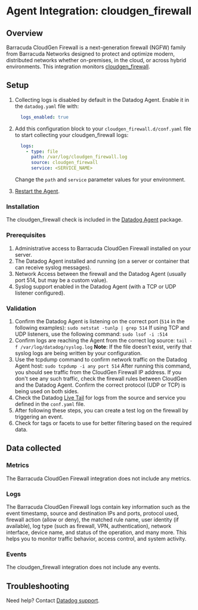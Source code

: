 # Agent Integration: cloudgen_firewall

## Overview

Barracuda CloudGen Firewall is a next-generation firewall (NGFW) family from Barracuda Networks designed to protect and optimize modern, distributed networks whether on-premises, in the cloud, or across hybrid environments. This integration monitors [cloudgen_firewall][1].

## Setup
1. Collecting logs is disabled by default in the Datadog Agent. Enable it in the `datadog.yaml` file with:

    ```yaml
      logs_enabled: true
    ```

2. Add this configuration block to your `cloudgen_firewall.d/conf.yaml` file to start collecting your cloudgen_firewall logs:

    ```yaml
      logs:
        - type: file
          path: /var/log/cloudgen_firewall.log
          source: cloudgen_firewall
          service: <SERVICE_NAME>
    ```

    Change the `path` and `service` parameter values for your environment.

3. [Restart the Agent][4].

### Installation

The cloudgen_firewall check is included in the [Datadog Agent][2] package.

### Prerequisites

1. Administrative access to Barracuda CloudGen Firewall installed on your server.
2. The Datadog Agent installed and running (on a server or container that can receive syslog messages).
3. Network Access between the firewall and the Datadog Agent (usually port 514, but may be a custom value).
4. Syslog support enabled in the Datadog Agent (with a TCP or UDP listener configured).

### Validation

1. Confirm the Datadog Agent is listening on the correct port (`514` in the following examples):
    `sudo netstat -tunlp | grep 514`
    If using TCP and UDP listeners, use the following command:
    `sudo lsof -i :514`
2. Confirm logs are reaching the Agent from the correct log source:
    `tail -f /var/log/datadog/syslog.log`
    **Note**: If the file doesn't exist, verify that syslog logs are being written by your configuration.
3. Use the tcpdump command to confirm network traffic on the Datadog Agent host:
    `sudo tcpdump -i any port 514`
After running this command, you should see traffic from the CloudGen Firewall IP address. If you don't see any such traffic, check the firewall rules between CloudGen and the Datadog Agent. Confirm the correct protocol (UDP or TCP) is being used on both sides.
4. Check the Datadog [Live Tail][7] for logs from the source and service you defined in the `conf.yaml` file.
5. After following these steps, you can create a test log on the firewall by triggering an event.
6. Check for tags or facets to use for better filtering based on the required data.

## Data collected

### Metrics

The Barracuda CloudGen Firewall integration does not include any metrics.

### Logs

The Barracuda CloudGen Firewall logs contain key information such as the event timestamp, source and destination IPs and ports, protocol used, firewall action (allow or deny), the matched rule name, user identity (if available), log type (such as firewall, VPN, authentication), network interface, device name, and status of the operation, and many more. This helps you to monitor traffic behavior, access control, and system activity.


### Events

The cloudgen_firewall integration does not include any events.

## Troubleshooting

Need help? Contact [Datadog support][3].

[1]: https://www.barracuda.com/products/network-protection/cloudgen-firewall
[2]: /account/settings/agent/latest
[3]: https://docs.datadoghq.com/help/
[4]: https://docs.datadoghq.com/agent/guide/agent-commands/#start-stop-and-restart-the-agent
[5]: /integrations?search=barracuda_cloudgen_firewall
[6]: https://github.com/DataDog/integrations-core/blob/master/cloudgen_firewall/assets/service_checks.json
[7]: /logs/livetail